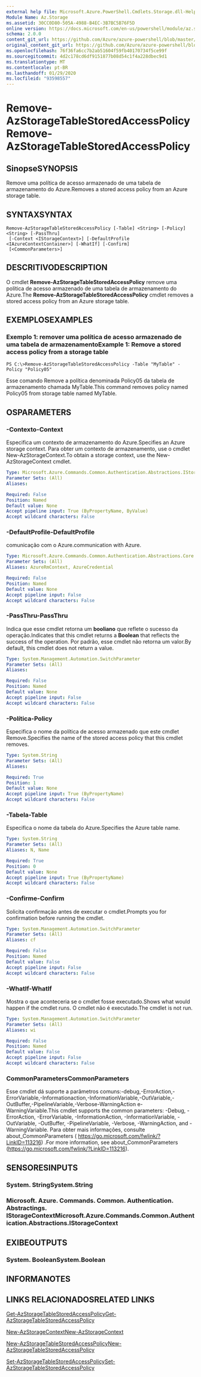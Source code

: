 ```yaml
---
external help file: Microsoft.Azure.PowerShell.Cmdlets.Storage.dll-Help.xml
Module Name: Az.Storage
ms.assetid: 30CC0D80-505A-4988-B4EC-3B7BC5B76F5D
online version: https://docs.microsoft.com/en-us/powershell/module/az.storage/remove-azstoragetablestoredaccesspolicy
schema: 2.0.0
content_git_url: https://github.com/Azure/azure-powershell/blob/master/src/Storage/Storage.Management/help/Remove-AzStorageTableStoredAccessPolicy.md
original_content_git_url: https://github.com/Azure/azure-powershell/blob/master/src/Storage/Storage.Management/help/Remove-AzStorageTableStoredAccessPolicy.md
ms.openlocfilehash: 76f36fa6cc7b2ab51604f59fb40170734f5ce99f
ms.sourcegitcommit: 4d2c178cd6df9151877b08d54c1f4a228dbec9d1
ms.translationtype: MT
ms.contentlocale: pt-BR
ms.lasthandoff: 01/29/2020
ms.locfileid: "93598557"
---
```

# <span data-ttu-id="0349d-101">Remove-AzStorageTableStoredAccessPolicy</span><span class="sxs-lookup"><span data-stu-id="0349d-101">Remove-AzStorageTableStoredAccessPolicy</span></span>

## <span data-ttu-id="0349d-102">Sinopse</span><span class="sxs-lookup"><span data-stu-id="0349d-102">SYNOPSIS</span></span>
<span data-ttu-id="0349d-103">Remove uma política de acesso armazenado de uma tabela de armazenamento do Azure.</span><span class="sxs-lookup"><span data-stu-id="0349d-103">Removes a stored access policy from an Azure storage table.</span></span>

## <span data-ttu-id="0349d-104">SYNTAX</span><span class="sxs-lookup"><span data-stu-id="0349d-104">SYNTAX</span></span>

```
Remove-AzStorageTableStoredAccessPolicy [-Table] <String> [-Policy] <String> [-PassThru]
 [-Context <IStorageContext>] [-DefaultProfile <IAzureContextContainer>] [-WhatIf] [-Confirm]
 [<CommonParameters>]
```

## <span data-ttu-id="0349d-105">DESCRITIVO</span><span class="sxs-lookup"><span data-stu-id="0349d-105">DESCRIPTION</span></span>
<span data-ttu-id="0349d-106">O cmdlet **Remove-AzStorageTableStoredAccessPolicy** remove uma política de acesso armazenado de uma tabela de armazenamento do Azure.</span><span class="sxs-lookup"><span data-stu-id="0349d-106">The **Remove-AzStorageTableStoredAccessPolicy** cmdlet removes a stored access policy from an Azure storage table.</span></span>

## <span data-ttu-id="0349d-107">EXEMPLOS</span><span class="sxs-lookup"><span data-stu-id="0349d-107">EXAMPLES</span></span>

### <span data-ttu-id="0349d-108">Exemplo 1: remover uma política de acesso armazenado de uma tabela de armazenamento</span><span class="sxs-lookup"><span data-stu-id="0349d-108">Example 1: Remove a stored access policy from a storage table</span></span>
```
PS C:\>Remove-AzStorageTableStoredAccessPolicy -Table "MyTable" -Policy "Policy05"
```

<span data-ttu-id="0349d-109">Esse comando Remove a política denominada Policy05 da tabela de armazenamento chamada MyTable.</span><span class="sxs-lookup"><span data-stu-id="0349d-109">This command removes policy named Policy05 from storage table named MyTable.</span></span>

## <span data-ttu-id="0349d-110">OS</span><span class="sxs-lookup"><span data-stu-id="0349d-110">PARAMETERS</span></span>

### <span data-ttu-id="0349d-111">-Contexto</span><span class="sxs-lookup"><span data-stu-id="0349d-111">-Context</span></span>
<span data-ttu-id="0349d-112">Especifica um contexto de armazenamento do Azure.</span><span class="sxs-lookup"><span data-stu-id="0349d-112">Specifies an Azure storage context.</span></span>
<span data-ttu-id="0349d-113">Para obter um contexto de armazenamento, use o cmdlet New-AzStorageContext.</span><span class="sxs-lookup"><span data-stu-id="0349d-113">To obtain a storage context, use the New-AzStorageContext cmdlet.</span></span>

```yaml
Type: Microsoft.Azure.Commands.Common.Authentication.Abstractions.IStorageContext
Parameter Sets: (All)
Aliases:

Required: False
Position: Named
Default value: None
Accept pipeline input: True (ByPropertyName, ByValue)
Accept wildcard characters: False
```

### <span data-ttu-id="0349d-114">-DefaultProfile</span><span class="sxs-lookup"><span data-stu-id="0349d-114">-DefaultProfile</span></span>
<span data-ttu-id="0349d-115">comunicação com o Azure.</span><span class="sxs-lookup"><span data-stu-id="0349d-115">communication with Azure.</span></span>

```yaml
Type: Microsoft.Azure.Commands.Common.Authentication.Abstractions.Core.IAzureContextContainer
Parameter Sets: (All)
Aliases: AzureRmContext, AzureCredential

Required: False
Position: Named
Default value: None
Accept pipeline input: False
Accept wildcard characters: False
```

### <span data-ttu-id="0349d-116">-PassThru</span><span class="sxs-lookup"><span data-stu-id="0349d-116">-PassThru</span></span>
<span data-ttu-id="0349d-117">Indica que esse cmdlet retorna um **booliano** que reflete o sucesso da operação.</span><span class="sxs-lookup"><span data-stu-id="0349d-117">Indicates that this cmdlet returns a **Boolean** that reflects the success of the operation.</span></span>
<span data-ttu-id="0349d-118">Por padrão, esse cmdlet não retorna um valor.</span><span class="sxs-lookup"><span data-stu-id="0349d-118">By default, this cmdlet does not return a value.</span></span>

```yaml
Type: System.Management.Automation.SwitchParameter
Parameter Sets: (All)
Aliases:

Required: False
Position: Named
Default value: None
Accept pipeline input: False
Accept wildcard characters: False
```

### <span data-ttu-id="0349d-119">-Política</span><span class="sxs-lookup"><span data-stu-id="0349d-119">-Policy</span></span>
<span data-ttu-id="0349d-120">Especifica o nome da política de acesso armazenado que este cmdlet Remove.</span><span class="sxs-lookup"><span data-stu-id="0349d-120">Specifies the name of the stored access policy that this cmdlet removes.</span></span>

```yaml
Type: System.String
Parameter Sets: (All)
Aliases:

Required: True
Position: 1
Default value: None
Accept pipeline input: True (ByPropertyName)
Accept wildcard characters: False
```

### <span data-ttu-id="0349d-121">-Tabela</span><span class="sxs-lookup"><span data-stu-id="0349d-121">-Table</span></span>
<span data-ttu-id="0349d-122">Especifica o nome da tabela do Azure.</span><span class="sxs-lookup"><span data-stu-id="0349d-122">Specifies the Azure table name.</span></span>

```yaml
Type: System.String
Parameter Sets: (All)
Aliases: N, Name

Required: True
Position: 0
Default value: None
Accept pipeline input: True (ByPropertyName)
Accept wildcard characters: False
```

### <span data-ttu-id="0349d-123">-Confirme</span><span class="sxs-lookup"><span data-stu-id="0349d-123">-Confirm</span></span>
<span data-ttu-id="0349d-124">Solicita confirmação antes de executar o cmdlet.</span><span class="sxs-lookup"><span data-stu-id="0349d-124">Prompts you for confirmation before running the cmdlet.</span></span>

```yaml
Type: System.Management.Automation.SwitchParameter
Parameter Sets: (All)
Aliases: cf

Required: False
Position: Named
Default value: False
Accept pipeline input: False
Accept wildcard characters: False
```

### <span data-ttu-id="0349d-125">-WhatIf</span><span class="sxs-lookup"><span data-stu-id="0349d-125">-WhatIf</span></span>
<span data-ttu-id="0349d-126">Mostra o que aconteceria se o cmdlet fosse executado.</span><span class="sxs-lookup"><span data-stu-id="0349d-126">Shows what would happen if the cmdlet runs.</span></span>
<span data-ttu-id="0349d-127">O cmdlet não é executado.</span><span class="sxs-lookup"><span data-stu-id="0349d-127">The cmdlet is not run.</span></span>

```yaml
Type: System.Management.Automation.SwitchParameter
Parameter Sets: (All)
Aliases: wi

Required: False
Position: Named
Default value: False
Accept pipeline input: False
Accept wildcard characters: False
```

### <span data-ttu-id="0349d-128">CommonParameters</span><span class="sxs-lookup"><span data-stu-id="0349d-128">CommonParameters</span></span>
<span data-ttu-id="0349d-129">Esse cmdlet dá suporte a parâmetros comuns:-debug,-ErrorAction,-ErrorVariable,-Informationaction,-InformationVariable,-OutVariable,-OutBuffer,-PipelineVariable,-Verbose-WarningAction e-WarningVariable.</span><span class="sxs-lookup"><span data-stu-id="0349d-129">This cmdlet supports the common parameters: -Debug, -ErrorAction, -ErrorVariable, -InformationAction, -InformationVariable, -OutVariable, -OutBuffer, -PipelineVariable, -Verbose, -WarningAction, and -WarningVariable.</span></span> <span data-ttu-id="0349d-130">Para obter mais informações, consulte about_CommonParameters ( https://go.microsoft.com/fwlink/?LinkID=113216) .</span><span class="sxs-lookup"><span data-stu-id="0349d-130">For more information, see about_CommonParameters (https://go.microsoft.com/fwlink/?LinkID=113216).</span></span>

## <span data-ttu-id="0349d-131">SENSORES</span><span class="sxs-lookup"><span data-stu-id="0349d-131">INPUTS</span></span>

### <span data-ttu-id="0349d-132">System. String</span><span class="sxs-lookup"><span data-stu-id="0349d-132">System.String</span></span>

### <span data-ttu-id="0349d-133">Microsoft. Azure. Commands. Common. Authentication. Abstractings. IStorageContext</span><span class="sxs-lookup"><span data-stu-id="0349d-133">Microsoft.Azure.Commands.Common.Authentication.Abstractions.IStorageContext</span></span>

## <span data-ttu-id="0349d-134">EXIBE</span><span class="sxs-lookup"><span data-stu-id="0349d-134">OUTPUTS</span></span>

### <span data-ttu-id="0349d-135">System. Boolean</span><span class="sxs-lookup"><span data-stu-id="0349d-135">System.Boolean</span></span>

## <span data-ttu-id="0349d-136">INFORMA</span><span class="sxs-lookup"><span data-stu-id="0349d-136">NOTES</span></span>

## <span data-ttu-id="0349d-137">LINKS RELACIONADOS</span><span class="sxs-lookup"><span data-stu-id="0349d-137">RELATED LINKS</span></span>

[<span data-ttu-id="0349d-138">Get-AzStorageTableStoredAccessPolicy</span><span class="sxs-lookup"><span data-stu-id="0349d-138">Get-AzStorageTableStoredAccessPolicy</span></span>](./Get-AzStorageTableStoredAccessPolicy.md)

[<span data-ttu-id="0349d-139">New-AzStorageContext</span><span class="sxs-lookup"><span data-stu-id="0349d-139">New-AzStorageContext</span></span>](./New-AzStorageContext.md)

[<span data-ttu-id="0349d-140">New-AzStorageTableStoredAccessPolicy</span><span class="sxs-lookup"><span data-stu-id="0349d-140">New-AzStorageTableStoredAccessPolicy</span></span>](./New-AzStorageTableStoredAccessPolicy.md)

[<span data-ttu-id="0349d-141">Set-AzStorageTableStoredAccessPolicy</span><span class="sxs-lookup"><span data-stu-id="0349d-141">Set-AzStorageTableStoredAccessPolicy</span></span>](./Set-AzStorageTableStoredAccessPolicy.md)
